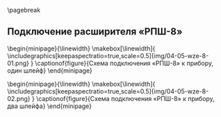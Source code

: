 \pagebreak

## Подключение расширителя «РПШ-8»

\begin{minipage}{\linewidth}
	\makebox[\linewidth]{
 		\includegraphics[keepaspectratio=true,scale=0.5]{img/04-05-wze-8-01.png}
 	}
	\captionof{figure}{Схема подключения «РПШ-8» к прибору, один шлейф}
\end{minipage}

\begin{minipage}{\linewidth}
	\makebox[\linewidth]{
 		\includegraphics[keepaspectratio=true,scale=0.5]{img/04-05-wze-8-02.png}
 	}
	\captionof{figure}{Схема подключения «РПШ-8» к прибору, два шлейфа}
\end{minipage}



